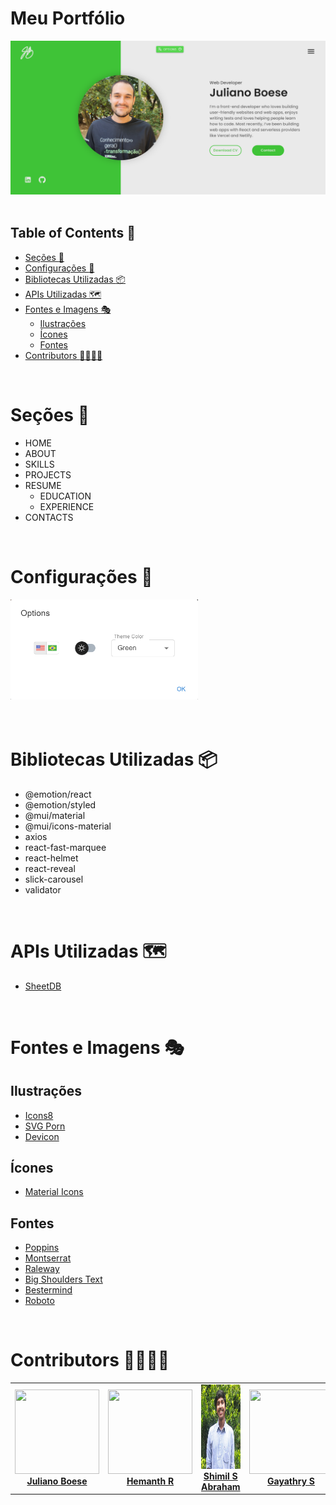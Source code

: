 # Meu Portfólio <!-- no toc -->

<div align="center">
  <img src="./portfolio-image.png" alt="" width="700px"/>
</div>


<br />


## Table of Contents :scroll: <!-- no toc -->
- [Seções :bookmark:](#seções-bookmark)
- [Configurações :art:](#configurações-art)
- [Bibliotecas Utilizadas :package:](#bibliotecas-utilizadas-package)
- [APIs Utilizadas :world_map:](#apis-utilizadas-world_map)
- [Fontes e Imagens :performing_arts:](#fontes-e-imagens-performing_arts)
  - [Ilustrações](#ilustrações)
  - [Ícones](#ícones)
  - [Fontes](#fontes)
- [Contributors :man_technologist::woman_technologist:](#contributors-man_technologistwoman_technologist)

<br />

# Seções :bookmark:
- HOME
- ABOUT
- SKILLS
- PROJECTS 
- RESUME
    - EDUCATION
    - EXPERIENCE
- CONTACTS 

<br />

# Configurações :art:
<div align="left">
  <img src="./options-image.png" alt="" width="300px"/>
</div>
<br /> <br />



# Bibliotecas Utilizadas :package:

- @emotion/react
- @emotion/styled
- @mui/material
- @mui/icons-material
- axios
- react-fast-marquee
- react-helmet
- react-reveal
- slick-carousel
- validator


<br />

# APIs Utilizadas :world_map:
- [SheetDB](https://sheetdb.io/)


<br />

# Fontes e Imagens :performing_arts:

## Ilustrações
- [Icons8](https://icons8.com/illustrations/styles)
- [SVG Porn](https://svgporn.com/)
- [Devicon](https://devicon.dev)

## Ícones
- [Material Icons](https://material-ui.com/components/material-icons/)

## Fontes
- [Poppins](https://fonts.google.com/specimen/Poppins)
- [Montserrat](https://fonts.google.com/specimen/Montserrat)
- [Raleway](https://fonts.google.com/specimen/Raleway)
- [Big Shoulders Text](https://fonts.google.com/specimen/Big+Shoulders+Text)
- [Bestermind](https://www.dafont.com/bestermind.font)
- [Roboto](https://fonts.google.com/specimen/Roboto)


<br />

# Contributors :man_technologist::woman_technologist:

<div>
    <table>
        <tr>
            <td align="center"><a href="https://github.com/julianoboese"><img src="https://avatars.githubusercontent.com/u/93009900" width="135px;" height="135px;" alt=""/><br /><b>Juliano Boese</b></a></td>
            <td align="center"><a href="https://github.com/hhhrrrttt222111"><img src="https://hhhrrrttt222111.web.app/static/media/dp.5f7c380f.jpeg" width="135px;" height="135px;" alt=""/><br /><b>Hemanth R</b></a></td>
            <td align="center"><a href="https://github.com/ShimilSAbraham"><img src="https://raw.githubusercontent.com/ShimilSAbraham/Blender_Works/main/profile_shimil.jpeg" width="135px;" height="135px; alt=""/><br /><b>Shimil S Abraham</b></a></td>
            <td align="center"><a href="https://github.com/Gayathry17"><img src="https://iamgayathrysuresh.web.app/static/media/gAvatar.37897d13.jpeg" width="135px;" height="135px; alt=""/><br /><b>Gayathry S</b></a></td>
        </tr>
    </table>
</div>
